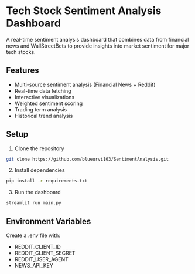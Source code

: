 # Tech Stock Sentiment Analysis Dashboard

A real-time sentiment analysis dashboard that combines data from financial news and WallStreetBets to provide insights into market sentiment for major tech stocks.

## Features
- Multi-source sentiment analysis (Financial News + Reddit)
- Real-time data fetching
- Interactive visualizations
- Weighted sentiment scoring
- Trading term analysis
- Historical trend analysis

## Setup
1. Clone the repository
```bash
git clone https://github.com/blueurvi103/SentimentAnalysis.git
```

2. Install dependencies
```bash
pip install -r requirements.txt
```

3. Run the dashboard
```bash
streamlit run main.py
```

## Environment Variables
Create a .env file with:
- REDDIT_CLIENT_ID
- REDDIT_CLIENT_SECRET
- REDDIT_USER_AGENT
- NEWS_API_KEY
